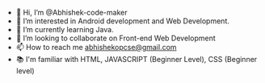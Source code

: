 - 👋 Hi, I’m @Abhishek-code-maker
- 👀 I’m interested in Android development and Web Development.
- 🌱 I’m currently learning Java.
- 💞️ I’m looking to collaborate on Front-end Web Development
- 📫 How to reach me abhishekopcse@gmail.com
- 📚 I'm familiar with HTML, JAVASCRIPT (Beginner Level), CSS (Beginner level)

<!---
Abhishek-code-maker/Abhishek-code-maker is a ✨ special ✨ repository because its `README.md` (this file) appears on your GitHub profile.
You can click the Preview link to take a look at your changes.
--->
